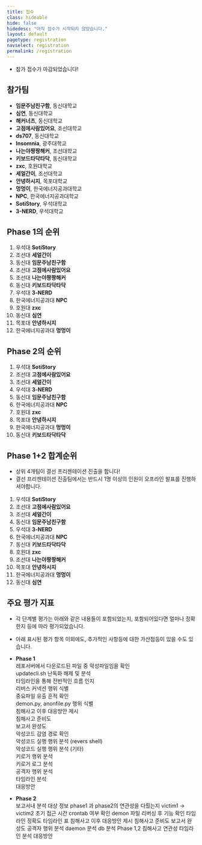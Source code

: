 ```yaml
---
title: 접수
class: hideable
hide: false
hidedesc: "아직 접수가 시작되지 않았습니다."
layout: default
pagetype: registration
navselect: registration
permalink: /registration
---
```



* 참가 접수가 마감되었습니다!

## 참가팀 

* **임문주남친구함**, 동신대학교
* **심연**, 동신대학교
* **해커너츠**, 동신대학교
* **고점에사람있어요**, 조선대학교
* **ds707**, 동신대학교
* **Insomnia**, 광주대학교
* **나는야짱짱해커**, 조선대학교
* **키보드타닥타닥**, 동신대학교
* **zxc**, 호원대학교
* **세얼간이**, 조선대학교
* **안녕하시지**, 목포대학교
* **멍멍이**, 한국에너지공과대학교
* **NPC**, 한국에너지공과대학교
* **SotiStory**, 우석대학교
* **3-NERD**, 우석대학교

## Phase 1의 순위 

1) 우석대 **SotiStory**  
2) 조선대 **세얼간이**  
3) 동신대 **임문주남친구함**  
4) 조선대 **고점에사람있어요**  
5) 조선대 **나는야짱짱해커**  
6) 동신대 **키보드타닥타닥**  
7) 우석대 **3-NERD**  
8) 한국에너지공과대 **NPC**  
9) 호원대 **zxc**  
10) 동신대 **심연**  
11) 목포대 **안녕하시지**  
12) 한국에너지공과대 **멍멍이**  

## Phase 2의 순위

1) 우석대 **SotiStory**
2) 조선대 **고점에사람있어요**
3) 조선대 **세얼간이**
4) 우석대 **3-NERD**
5) 동신대 **임문주남친구함**
6) 한국에너지공과대 **NPC**
7) 호원대 **zxc**
8) 목포대 **안녕하시지**
9) 한국에너지공과대 **멍멍이**
10) 동신대 **키보드타닥타닥**

## Phase 1+2 합계순위
* 상위 4개팀이 결선 프리젠테이션 진출을 합니다!
* 결선 프리젠테이션 진출팀에서는 반드시 1명 이상의 인원이 오프라인 발표를 진행하셔야합니다.
  
1) 우석대 **SotiStory**
2) 조선대 **고점에사람있어요**
3) 조선대 **세얼간이**
4) 동신대 **임문주남친구함**
5) 우석대 **3-NERD**
6) 한국에너지공과대 **NPC**
7) 동신대 **키보드타닥타닥**
8) 호원대 **zxc**
9)  조선대 **나는야짱짱해커**
10) 목포대 **안녕하시지**
11) 한국에너지공과대 **멍멍이**
12) 동신대 **심연**

## 주요 평가 지표
* 각 단계별 평가는 아래와 같은 내용들이 포함되었는지, 포함되어있다면 얼마나 정확한지 등에 따라 평가되었습니다.
* 아래 표시된 평가 항목 이외에도, 추가적인 사항등에 대한 가산점등이 있을 수도 있습니다.

* **Phase 1**  
    레포서버에서 다운로드된 파일 중 악성파일임을 확인  
    updatecli.sh 난독화 해제 및 분석  
    타임라인을 통해 전반적인 흐름 인지  
    리버스 커넥션 행위 식별  
    중요파일 유출 흔적 확인  
    demon.py, anonfile.py 행위 식별  
    침해사고 이후 대응방안 제시  
    침해사고 준비도  
    보고서 완성도  
    악성코드 감염 경로 확인  
    악성코드 실행 행위 분석 (revers shell)  
    악성코드 실행 행위 분석 (기타)  
    키로거 행위 분석  
    키로거 로그 분석  
    공격자 행위 분석  
    타임라인 분석  
    대응방안  
  
* **Phase 2**   
    보고서내 분석 대상 정보
    phase1 과 phase2의 연관성을 다뤘는지
    victim1 → victim2 초기 접근 시간
    crontab 여부 확인
    demon 파일 리버싱 후 기능 확인
    타임라인 정확도
    타임라인 표
    침해사고 이후 대응방안 제시
    침해사고 준비도
    보고서 완성도
    공격자 행위 분석
    daemon 분석
    db 분석
    Phase 1,2 침해사고 연관성
    타임라인 분석
    대응방안



<!-- [새 창에서 보기](https://docs.google.com/forms/d/e/1FAIpQLSdlLooDw08T5JQCSOtVcx1sHs9s7_LcxAWxLJB8djLKivjNBQ/viewform?embedded=true){:target="_blank"}  

<embed id="submit-form" src="https://docs.google.com/forms/d/e/1FAIpQLSdlLooDw08T5JQCSOtVcx1sHs9s7_LcxAWxLJB8djLKivjNBQ/viewform?embedded=true" />

<style>
  embed#submit-form {
    display: block;
    margin: auto;
    width: 100%;
    height: 70vh;
    background: #fff;
    border-radius: .5em;
  }
</style> -->
